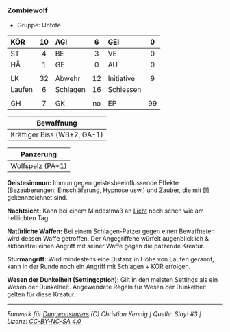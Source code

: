 ### Zombiewolf

- Gruppe: Untote

| KÖR    | 10  | AGI      |  6  | GEI        |  0  |
| :----- | :-: | :------- | :-: | :--------- | :-: |
| ST     |  4  | BE       |  3  | VE         |  0  |
| HÄ     |  1  | GE       |  0  | AU         |  0  |
|        |     |          |     |            |     |
| LK     | 32  | Abwehr   | 12  | Initiative |  9  |
| Laufen |  6  | Schlagen | 16  | Schiessen  |     |
|        |     |          |     |            |     |
| GH     |  7  | GK       | no  | EP         | 99  |

|         Bewaffnung          |
| :-------------------------: |
| Kräftiger Biss (WB+2, GA-1) |

|    Panzerung     |
| :--------------: |
| Wolfspelz (PA+1) |

**Geistesimmun:** Immun gegen geistesbeeinflussende Effekte (Bezauberungen, Einschläferung, Hypnose usw.) und [Zauber](../../fanwerk/zauber/zauber.md), die mit [!] gekennzeichnet sind.

**Nachtsicht:** Kann bei einem Mindestmaß an [Licht](../../grw/zauber/licht.md) noch sehen wie am helllichten Tag.

**Natürliche Waffen:** Bei einem Schlagen-Patzer gegen einen Bewaffneten wird dessen Waffe getroffen. Der Angegriffene würfelt augenblicklich & aktionsfrei einen Angriff mit seiner Waffe gegen die patzende Kreatur.

**Sturmangriff:** Wird mindestens eine Distanz in Höhe von Laufen gerannt, kann in der Runde noch ein Angriff mit Schlagen + KÖR erfolgen.

**Wesen der Dunkelheit (Settingoption):** Gilt in den meisten Settings als ein Wesen der Dunkelheit. Angewendete Regeln für Wesen der Dunkelheit gelten für diese Kreatur.

---

_Fanwerk für [Dungeonslayers](https://www.dungeonslayers.net/) (C) Christian Kennig | Quelle: Slay! #3 | Lizenz: [CC-BY-NC-SA 4.0](https://creativecommons.org/licenses/by-nc-sa/4.0/deed.de)_
